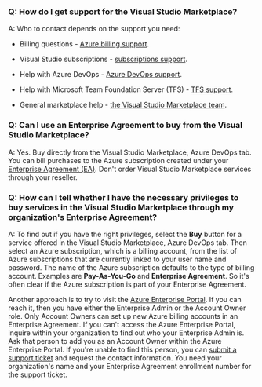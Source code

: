 ### Q: How do I get support for the Visual Studio Marketplace?

A: Who to contact depends on the support you need:

* Billing questions - [Azure billing support](https://portal.azure.com/#blade/Microsoft_Azure_Support/HelpAndSupportBlade).

* Visual Studio subscriptions - [subscriptions support](https://visualstudio.microsoft.com/subscriptions/support).

* Help with Azure DevOps - [Azure DevOps support](https://azure.microsoft.com/support/devops-visual-studio-team-services).

* Help with Microsoft Team Foundation Server (TFS) - [TFS support](https://visualstudio.microsoft.com/team-services/tfs_support).

* General marketplace help - [the Visual Studio Marketplace team](mailto:vsmarketplace@microsoft.com).

### Q: Can I use an Enterprise Agreement to buy from the Visual Studio Marketplace?

A: Yes. Buy directly from the Visual Studio Marketplace, Azure DevOps tab. You can bill purchases to the Azure subscription created under your [Enterprise Agreement (EA)](https://azure.microsoft.com/pricing/enterprise-agreement/). Don't order Visual Studio Marketplace services through your reseller.

### Q: How can I tell whether I have the necessary privileges to buy services in the Visual Studio Marketplace through my organization's Enterprise Agreement?

A: To find out if you have the right privileges, select the **Buy** button for a service offered in the Visual Studio Marketplace, Azure DevOps tab. Then select an Azure subscription, which is a billing account, from the list of Azure subscriptions that are currently linked to your user name and password. The name of the Azure subscription defaults to the type of billing account. Examples are **Pay-As-You-Go** and **Enterprise Agreement**. So it's often clear if the Azure subscription is part of your Enterprise Agreement.

Another approach is to try to visit the [Azure Enterprise Portal](https://ea.azure.com). If you can reach it, then you have either the Enterprise Admin or the Account Owner role. Only Account Owners can set up new Azure billing accounts in an Enterprise Agreement. If you can't access the Azure Enterprise Portal, inquire within your organization to find out who your Enterprise Admin is. Ask that person to add you as an Account Owner within the Azure Enterprise Portal. If you're unable to find this person, you can [submit a support ticket](https://aka.ms/AzureEntSupport) and request the contact information. You need your organization's name and your Enterprise Agreement enrollment number for the support ticket.
